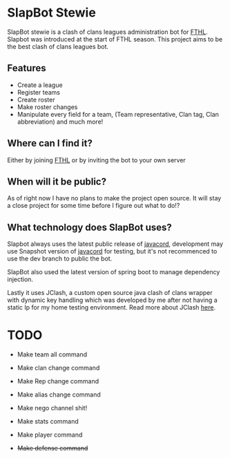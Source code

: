 # SlapBot Stewie
SlapBot stewie is a clash of clans leagues administration bot for [FTHL]().
Slapbot was introduced at the start of FTHL season. This project aims to be the best 
clash of clans leagues bot.

## Features
- Create a league
- Register teams
- Create roster
- Make roster changes
- Manipulate every field for a team, (Team representative, Clan tag, Clan abbreviation)
 and much more!


## Where can I find it?
Either by joining [FTHL]() or by inviting the bot to your own server

## When will it be public?

As of right now I have no plans to make the project open source. It will stay a close
project for some time before I figure out what to do!?

## What technology does SlapBot uses?
Slapbot always uses the latest public release of [javacord](), development may use 
Snapshot version of [javacord]() for testing, but it's not recommenced to use the dev branch to 
public the bot.

SlapBot also used the latest version of spring boot to manage dependency injection.

Lastly it uses JClash, a custom open source java clash of clans wrapper with dynamic key handling which was developed by me 
after not having a static Ip for my home testing environment. Read more about JClash [here]().

# TODO
- Make team all command
- Make clan change command
- Make Rep change command
- Make alias change command
- Make nego channel shit!


- Make stats command
- Make player command
- ~~Make defense command~~
